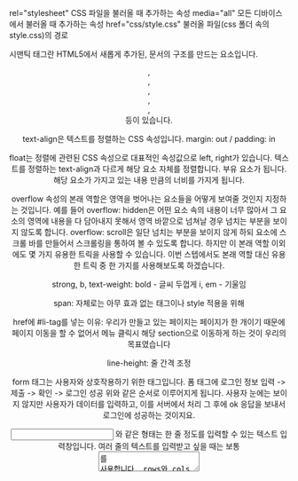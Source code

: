 rel="stylesheet" CSS 파일을 불러올 때 추가하는 속성
media="all" 모든 디바이스에서 불러올 때 추가하는 속성
href="css/style.css" 불러올 파일(css 폴더 속의 style.css)의 경로

시맨틱 태그란 HTML5에서 새롭게 추가된, 문서의 구조를 만드는 요소입니다.
<header>, <footer>, <nav>, <article>, <aside>, <section> 등이 있습니다.

text-align은 텍스트를 정렬하는 CSS 속성입니다.
margin: out / padding: in

float는 정렬에 관련된 CSS 속성으로 대표적인 속성값으로 left, right가 있습니다.
텍스트를 정렬하는 text-align과 다르게 해당 요소 자체를 정렬합니다.
부유 요소가 됩니다.
해당 요소가 가지고 있는 내용 만큼의 너비를 가지게 됩니다.

overflow 속성의 본래 역할은 영역을 벗어나는 요소들을 어떻게 보여줄 것인지 지정하는 것입니다.
예를 들어 overflow: hidden은 어떤 요소 속의 내용이 너무 많아서 그 요소의 영역에 내용을 다 담아내지 못해서 영역 바깥으로 넘쳐날 경우 넘치는 부분을 보이지 않도록 합니다.
overflow: scroll은 일단 넘치는 부분을 보이지 않게 하되 요소에 스크롤 바를 만들어서 스크롤링을 통하여 볼 수 있도록 합니다.
하지만 이 본래 역할 이외에도 몇 가지 유용한 트릭을 사용할 수 있습니다.
이번 스텝에서도 본래 역할 대신 유용한 트릭 중 한 가지를 사용해보도록 하겠습니다.

strong, b, text-weight: bold - 글씨 두껍게
i, em - 기울임

span: 자체로는 아무 효과 없는 태그이나 style 적용을 위해

href에 #li-tag를 넣는 이유: 우리가 만들고 있는 페이지는 페이지가 한 개이기 때문에 페이지 이동을 할 수 없어서 메뉴 클릭시 해당 section으로 이동하게 하는 것이 우리의 목표였습니다

line-height: 줄 간격 조정

form 태그는 사용자와 상호작용하기 위한 태그입니다.
폼 태그에 로그인 정보 입력 -> 제출 -> 확인 -> 로그인 성공
위와 같은 순서로 이루어지게 됩니다. 사용자 눈에는 보이지 않지만 사용자가 데이터를 입력하고, 이를 서버에서 처리 그 후에 ok 응답을 보내서 로그인에 성공하는 것이지요.

<input type="text"> 와 같은 형태는 한 줄 정도를 입력할 수 있는 텍스트 입력창입니다.
여러 줄의 텍스트를 입력받고 싶을 때는 보통 <textarea>를 사용합니다.
rows와 cols 속성을 이용하여 크기를 조절할 수 있습니다. 단위는 한 글자 입니다.
input type="radio": 여러 가지 항목 중 한가지만 선택할 수 있는 버튼을 만드는 속성입니다.

select 태그는 우리들이 웹페이지에서 잘 알고 있는 요소입니다. 블로그 글을 작성할 때라던지 게시판의 글을 작성할 때.
카테고리를 선택한다던지, 글의 종류를 선택할 때 이 select 라는 것을 보통 사용합니다.
열어서 선택하는 선택지
<select name = "">
	<option value=""> </option>
</select>

input type="submit": type 속성을 submit(제출하다)으로 설정해 놓으면, 제출 버튼이 만들어지게 됩니다.value 속성으로 버튼의 텍스트를 바꿀 수 있습니다.

background: no-repeat; 또는 background-repeat: no-repeat;으로도 사용할 수 있습니다

box-sizing을 border-box로 지정해주면 padding, border 등 요소의 크기를 해칠 수 있는 속성을 지정할 때도 요소의 기존 크기를 유지할 수 있습니다.


CSS 태그마다 :hover {} 설정 시 마우스 올라가면 효과 발생

미디어 쿼리: @media (조건) {CSS} 조건에 해당할 시에만 CSS 발동


------
github 코드

linux 상
    git init: git을 완전히 사용하겠다는 것을 선언 -> 업데이트할 때마다 새 파일을 만드는 게 아니라 바뀐 부분만 정리시킴
    ls -al: 폴더 상 프로그램(.으로 시작하는 숨김파일마저) 보게 함
    git status: 파일들의 상태를 확인 가능
                untrackd(red): git init 선언 후 추적이 되지 않는 파일
                tracted(green): 추적을 하고 있는 것. 바뀐 것과 안바뀐 걸 구분가능?
    
    git add README.md: git init 선언 후 이 파일을 추적하도록 하는 명령어
    git commit -m "first": "first"라는 메시지를 저장한 것
                            코드 수정 후 commit하면 log 따라갈 수 있다
    git log: git에 추적파일을 수정한 시간과 commit한 메시지 확인 가능
    
    이후에 내용 수정시 그 로그 추적이 가능(README.md modifed)
    git diff: 마지막 추적 후 수정된 사항(지워진 거 빨강, 추가된 거 초록) 확인가능, q누르면 나옴
    modified가 된 걸 commit하면 승인됨
    수정된 것을 나누어서 commit 가능